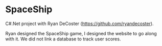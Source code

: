 # SpaceShip

C#.Net project with Ryan DeCoster (https://github.com/ryandecoster).

Ryan designed the SpaceShip game, I designed the website to go along with it.  We did not link a database to track user scores.

